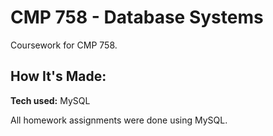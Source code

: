 # CMP 758 - Database Systems

Coursework for CMP 758.

## How It's Made:

**Tech used:** MySQL

All homework assignments were done using MySQL.
